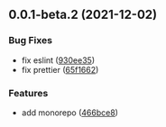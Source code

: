 ## 0.0.1-beta.2 (2021-12-02)


### Bug Fixes

* fix eslint ([930ee35](https://github.com/sishenhei7/blog-monorepo/commit/930ee35e5adab3c9df2ff2931078f2439ea19d72))
* fix prettier ([65f1662](https://github.com/sishenhei7/blog-monorepo/commit/65f16626c427a12a68d95970628a8bde9d0abb75))


### Features

* add monorepo ([466bce8](https://github.com/sishenhei7/blog-monorepo/commit/466bce83ed90301f8154425d8ed08279a81a02a3))

